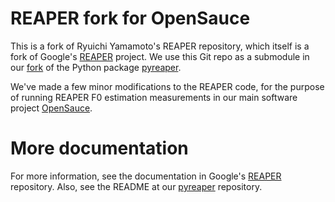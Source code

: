 # REAPER fork for OpenSauce

This is a fork of Ryuichi Yamamoto's REAPER repository, which itself is a fork
of Google's [REAPER](https://github.com/google/REAPER) project.  We use this
Git repo as a submodule in our
[fork](https://github.com/voicesauce/pyreaper) of the Python package
[pyreaper](https://github.com/r9y9/pyreaper).

We've made a few minor modifications to the REAPER code, for the purpose
of running REAPER F0 estimation measurements in our main software project
[OpenSauce](https://github.com/voicesauce/opensauce-python).

# More documentation

For more information, see the documentation in Google's
[REAPER](https://github.com/google/REAPER) repository.  Also, see the README
at our [pyreaper](https://github.com/voicesauce/pyreaper) repository.

